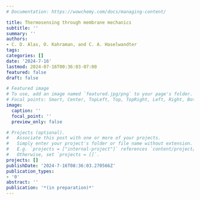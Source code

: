 ```yaml
---
# Documentation: https://wowchemy.com/docs/managing-content/

title: Thermosensing through membrane mechanics
subtitle: ''
summary: ''
authors:
- C. D. Alas, O. Kahraman, and C. A. Haselwandter
tags:
categories: []
date: '2024-7-16'
lastmod: 2024-07-16T00:36:03-07:00
featured: false
draft: false

# Featured image
# To use, add an image named `featured.jpg/png` to your page's folder.
# Focal points: Smart, Center, TopLeft, Top, TopRight, Left, Right, BottomLeft, Bottom, BottomRight.
image:
  caption: ''
  focal_point: ''
  preview_only: false

# Projects (optional).
#   Associate this post with one or more of your projects.
#   Simply enter your project's folder or file name without extension.
#   E.g. `projects = ["internal-project"]` references `content/project/deep-learning/index.md`.
#   Otherwise, set `projects = []`.
projects: []
publishDate: '2024-7-16T08:36:03.270566Z'
publication_types:
- '0'
abstract: ''
publication: '*(in preparation)*'
---
```

